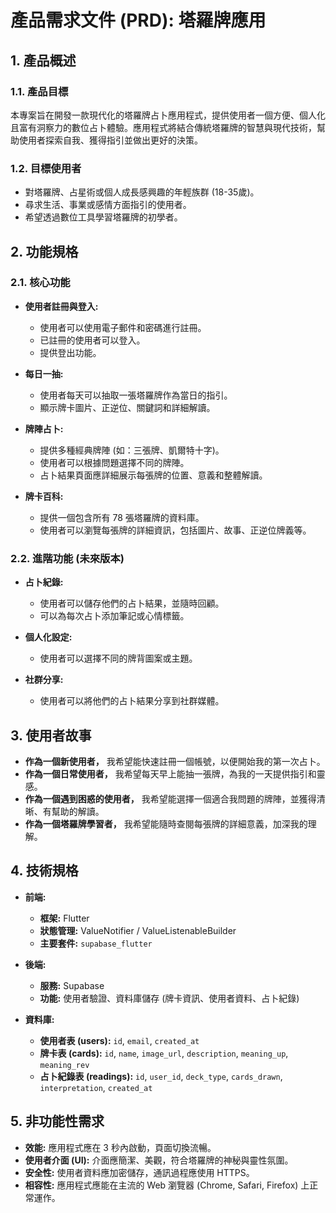 # 產品需求文件 (PRD): 塔羅牌應用

## 1. 產品概述

### 1.1. 產品目標

本專案旨在開發一款現代化的塔羅牌占卜應用程式，提供使用者一個方便、個人化且富有洞察力的數位占卜體驗。應用程式將結合傳統塔羅牌的智慧與現代技術，幫助使用者探索自我、獲得指引並做出更好的決策。

### 1.2. 目標使用者

- 對塔羅牌、占星術或個人成長感興趣的年輕族群 (18-35歲)。
- 尋求生活、事業或感情方面指引的使用者。
- 希望透過數位工具學習塔羅牌的初學者。

## 2. 功能規格

### 2.1. 核心功能

- **使用者註冊與登入:**
  - 使用者可以使用電子郵件和密碼進行註冊。
  - 已註冊的使用者可以登入。
  - 提供登出功能。

- **每日一抽:**
  - 使用者每天可以抽取一張塔羅牌作為當日的指引。
  - 顯示牌卡圖片、正逆位、關鍵詞和詳細解讀。

- **牌陣占卜:**
  - 提供多種經典牌陣 (如：三張牌、凱爾特十字)。
  - 使用者可以根據問題選擇不同的牌陣。
  - 占卜結果頁面應詳細展示每張牌的位置、意義和整體解讀。

- **牌卡百科:**
  - 提供一個包含所有 78 張塔羅牌的資料庫。
  - 使用者可以瀏覽每張牌的詳細資訊，包括圖片、故事、正逆位牌義等。

### 2.2. 進階功能 (未來版本)

- **占卜紀錄:**
  - 使用者可以儲存他們的占卜結果，並隨時回顧。
  - 可以為每次占卜添加筆記或心情標籤。

- **個人化設定:**
  - 使用者可以選擇不同的牌背圖案或主題。

- **社群分享:**
  - 使用者可以將他們的占卜結果分享到社群媒體。

## 3. 使用者故事

- **作為一個新使用者，** 我希望能快速註冊一個帳號，以便開始我的第一次占卜。
- **作為一個日常使用者，** 我希望每天早上能抽一張牌，為我的一天提供指引和靈感。
- **作為一個遇到困惑的使用者，** 我希望能選擇一個適合我問題的牌陣，並獲得清晰、有幫助的解讀。
- **作為一個塔羅牌學習者，** 我希望能隨時查閱每張牌的詳細意義，加深我的理解。

## 4. 技術規格

- **前端:**
  - **框架:** Flutter
  - **狀態管理:** ValueNotifier / ValueListenableBuilder
  - **主要套件:** `supabase_flutter`

- **後端:**
  - **服務:** Supabase
  - **功能:** 使用者驗證、資料庫儲存 (牌卡資訊、使用者資料、占卜紀錄)

- **資料庫:**
  - **使用者表 (users):** `id`, `email`, `created_at`
  - **牌卡表 (cards):** `id`, `name`, `image_url`, `description`, `meaning_up`, `meaning_rev`
  - **占卜紀錄表 (readings):** `id`, `user_id`, `deck_type`, `cards_drawn`, `interpretation`, `created_at`

## 5. 非功能性需求

- **效能:** 應用程式應在 3 秒內啟動，頁面切換流暢。
- **使用者介面 (UI):** 介面應簡潔、美觀，符合塔羅牌的神秘與靈性氛圍。
- **安全性:** 使用者資料應加密儲存，通訊過程應使用 HTTPS。
- **相容性:** 應用程式應能在主流的 Web 瀏覽器 (Chrome, Safari, Firefox) 上正常運作。